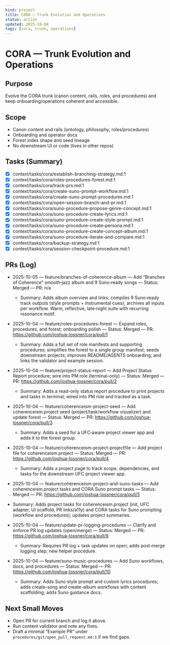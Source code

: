 ```yaml
---
kind: project
title: CORA — Trunk Evolution and Operations
status: active
updated: 2025-10-08
tags: [cora, trunk, operations]
---
```


# CORA — Trunk Evolution and Operations

## Purpose
Evolve the CORA trunk (canon content, rails, roles, and procedures) and keep onboarding/operations coherent and accessible.

## Scope
- Canon content and rails (ontology, philosophy, roles/procedures)
- Onboarding and operator docs
- Forest index shape and seed lineage
- No downstream UI or code (lives in other repos)

## Tasks (Summary)
- [x] context/tasks/cora/establish-branching-strategy.md:1
- [x] context/tasks/cora/roles-procedures-forest.md:1
- [x] context/tasks/cora/track-prs.md:1
- [x] context/tasks/cora/create-suno-prompt-workflow.md:1
- [x] context/tasks/cora/create-suno-prompt-procedures.md:1
- [x] context/tasks/cora/open-session-branch-and-pr.md:1
- [x] context/tasks/cora/suno-procedure-propose-genre-concept.md:1
- [x] context/tasks/cora/suno-procedure-create-lyrics.md:1
- [x] context/tasks/cora/suno-procedure-create-style-prompt.md:1
- [x] context/tasks/cora/suno-procedure-create-persona.md:1
- [x] context/tasks/cora/suno-procedure-create-concept-album.md:1
- [x] context/tasks/cora/suno-procedure-iterate-and-compare.md:1
- [x] context/tasks/cora/backup-strategy.md:1
- [x] context/tasks/cora/session-checkpoint-procedure.md:1

## PRs (Log)
- 2025-10-05 — feature/branches-of-coherence-album — Add “Branches of Coherence” smooth‑jazz album and 9 Suno‑ready songs — Status: Merged — PR: n/a
  - Summary: Adds album overview and links; compiles 9 Suno‑ready track outputs (style prompts + instrumental cues); archives all inputs per workflow. Warm, reflective, late‑night suite with recurring resonance motif.
- 2025-10-04 — feature/roles-procedures-forest — Expand roles, procedures, and forest; onboarding polish — Status: Merged — PR: https://github.com/joshua-lossner/cora/pull/1
  - Summary: Adds a full set of role manifests and supporting procedures; simplifies the forest to a single group manifest; seeds downstream projects; improves README/AGENTS onboarding; and links the validator and example session.
- 2025-10-04 — feature/project-status-report — Add Project Status Report procedure; wire into PM role (terminal-only) — Status: Merged — PR: https://github.com/joshua-lossner/cora/pull/2
  - Summary: Adds a read-only status report procedure to print projects and tasks in terminal; wired into PM role and tracked as a task.
- 2025-10-04 — feature/coherenceism-project-seed — Add coherenceism.project seed (project/task/workflow visualizer) and update forest — Status: Merged — PR: https://github.com/joshua-lossner/cora/pull/3
  - Summary: Adds a seed for a UFC‑aware project viewer app and adds it to the forest group.
- 2025-10-04 — feature/coherenceism-project-projectfile — Add project file for coherenceism.project — Status: Merged — PR: https://github.com/joshua-lossner/cora/pull/4
  - Summary: Adds a project page to track scope, dependencies, and tasks for the downstream UFC project viewer app.
 - 2025-10-04 — feature/coherenceism-project-and-suno-tasks — Add coherenceism.project tasks and CORA Suno prompt tasks — Status: Merged — PR: https://github.com/joshua-lossner/cora/pull/5
  - Summary: Adds project tasks for coherenceism.project (init, UFC adapter, UI scaffold, PR links/a11y) and CORA tasks for Suno prompting (workflow and procedures); updates project summaries.
- 2025-10-04 — feature/update-pr-logging-procedures — Clarify and enforce PR log updates (open/merge) — Status: Merged — PR: https://github.com/joshua-lossner/cora/pull/6
  - Summary: Requires PR log + task updates on open; adds post‑merge logging step; new helper procedure.

- 2025-10-04 — feature/suno-music-procedures — Add Suno workflows, docs, and procedures — Status: Merged — PR: https://github.com/joshua-lossner/cora/pull/10
  - Summary: Adds Suno style prompt and custom lyrics procedures; adds create-song and create-album workflows with content scaffolding; adds Suno guidance docs.

## Next Small Moves
- Open PR for current branch and log it above.
- Run content validator and note any fixes.
- Draft a minimal “Example PR” under `procedures/git/open_pull_request.md:1` if we find gaps.
